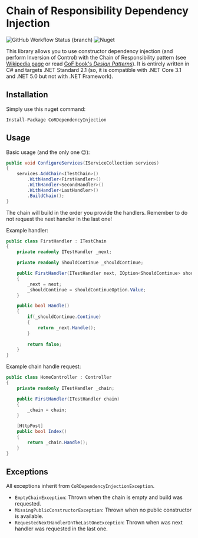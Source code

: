 ﻿# Chain of Responsibility Dependency Injection
![GitHub Workflow Status (branch)](https://img.shields.io/github/workflow/status/esavini/cor-di/.NET%20Core/main)
![Nuget](https://img.shields.io/nuget/dt/CoRDependencyInjection)

This library allows you to use constructor dependency injection (and perform Inversion of Control) with the Chain of Responsibility pattern (see [Wikipedia page](https://en.wikipedia.org/wiki/Chain-of-responsibility_pattern) or read [GoF book's _Design Patterns_](https://en.wikipedia.org/wiki/Design_Patterns)).
It is entirely written in C# and targets .NET Standard 2.1 (so, it is compatible with .NET Core 3.1 and .NET 5.0 but not with .NET Framework).

## Installation
Simply use this nuget command:

```Install-Package CoRDependencyInjection```

## Usage
Basic usage (and the only one 😉):

```csharp
public void ConfigureServices(IServiceCollection services)
{
    services.AddChain<ITestChain>()
        .WithHandler<FirstHandler>()
        .WithHandler<SecondHandler>()
        .WithHandler<LastHandler>()
        .BuildChain();
}
```
The chain will build in the order you provide the handlers.
Remember to do not request the next handler in the last one!

Example handler:

```csharp
public class FirstHandler : ITestChain
{
    private readonly ITestHandler _next;

    private readonly ShouldContinue _shouldContinue;

    public FirstHandler(ITestHandler next, IOption<ShouldContinue> shouldContinueOption)
    {
        _next = next;
        _shouldContinue = shouldContinueOption.Value;
    }

    public bool Handle()
    {
        if(_shouldContinue.Continue)
        {
            return _next.Handle();
        }
        
        return false;
    }
}
```

Example chain handle request:

```csharp
public class HomeController : Controller
{
    private readonly ITestHandler _chain;

    public FirstHandler(ITestHandler chain)
    {
        _chain = chain;
    }

    [HttpPost]
    public bool Index()
    {
        return _chain.Handle();
    }
}
```

## Exceptions
All exceptions inherit from ```CoRDependencyInjectionException```.

 - ```EmptyChainException```: Thrown when the chain is empty and build was requested.
 - ```MissingPublicConstructorException```: Thrown when no public constructor is available.
 - ```RequestedNextHandlerInTheLastOneException```: Thrown when was next handler was requested in the last one.